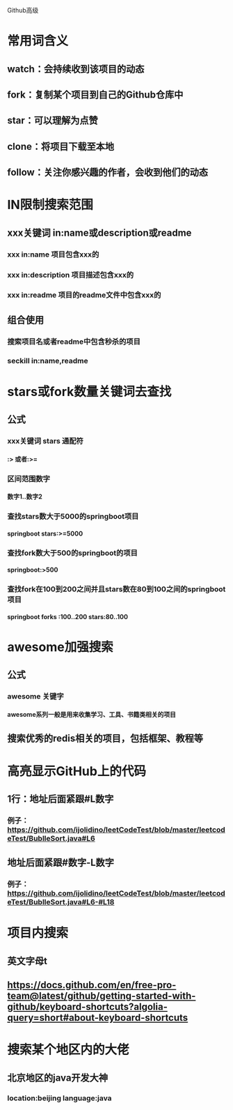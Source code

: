  Github高级

# 常用词含义

## watch：会持续收到该项目的动态

## fork：复制某个项目到自己的Github仓库中

## star：可以理解为点赞

## clone：将项目下载至本地

## follow：关注你感兴趣的作者，会收到他们的动态

# IN限制搜索范围

## xxx关键词 in:name或description或readme

### xxx in:name 项目包含xxx的

### xxx in:description 项目描述包含xxx的

### xxx in:readme 项目的readme文件中包含xxx的

## 组合使用

### 搜索项目名或者readme中包含秒杀的项目

### seckill in:name,readme

# stars或fork数量关键词去查找

## 公式

### xxx关键词 stars 通配符

#### :> 或者:>=

### 区间范围数字

#### 数字1..数字2

### 查找stars数大于5000的springboot项目

#### springboot stars:>=5000

### 查找fork数大于500的springboot的项目

#### springboot:>500

### 查找fork在100到200之间并且stars数在80到100之间的springboot项目

#### springboot forks :100..200 stars:80..100

# awesome加强搜索

## 公式

### awesome 关键字

#### awesome系列一般是用来收集学习、工具、书籍类相关的项目

## 搜索优秀的redis相关的项目，包括框架、教程等

# 高亮显示GitHub上的代码

## 1行：地址后面紧跟#L数字

### 例子：https://github.com/ijolidino/leetCodeTest/blob/master/leetcodeTest/BublleSort.java#L6

## 地址后面紧跟#数字-L数字

### 例子：https://github.com/ijolidino/leetCodeTest/blob/master/leetcodeTest/BublleSort.java#L6-#L18

# 项目内搜索

## 英文字母t

## https://docs.github.com/en/free-pro-team@latest/github/getting-started-with-github/keyboard-shortcuts?algolia-query=short#about-keyboard-shortcuts

# 搜索某个地区内的大佬

## 北京地区的java开发大神

### location:beijing language:java

